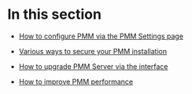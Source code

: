 # In this section

- [How to configure PMM via the PMM Settings page](configure.md)

- [Various ways to secure your PMM installation](secure.md)

- [How to upgrade PMM Server via the interface](upgrade.md)

- [How to improve PMM performance](optimize.md)
